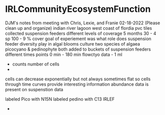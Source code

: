 # IRLCommunityEcosystemFunction

DJM's notes from meeting with Chris, Lexie, and Franie 02-18-2022 (Please clean up and organize)
indian river lagoon west coast of flordia
pvc tiles
collected suspension feeders
different levels of coverage
5 months 
30 - 4 sp
100 - 9 % cover
goal of experiement was what role does suspension feeder diversity play in algal blooms
culture two species of algaea
picocyano & pedinophyte
both added to buckets of suspension feeders
different times points
0 min - 180 min
flowctyo data - 1 ml
 - counts number of cells
 - 
cells can decrease exponentially
but not always sometimes flat
so cells through time curves provide interesting information
abundance data is present on suspenstion data 

labeled Pico with N15N
labeled pedino with C13
IRLEF

- 
